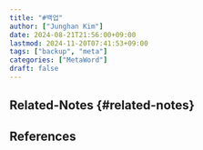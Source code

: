 ```yaml
---
title: "#백업"
author: ["Junghan Kim"]
date: 2024-08-21T21:56:00+09:00
lastmod: 2024-11-20T07:41:53+09:00
tags: ["backup", "meta"]
categories: ["MetaWord"]
draft: false
---
```


## Related-Notes {#related-notes}

## References

<style>.csl-entry{text-indent: -1.5em; margin-left: 1.5em;}</style><div class="csl-bib-body">
</div>
